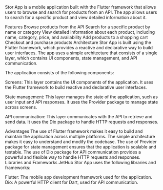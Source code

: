 Stor App is a mobile application built with the Flutter framework that allows users to browse and search for products from an API. The app allows users to search for a specific product and view detailed information about it.

Features
Browse products from the API
Search for a specific product by name or category
View detailed information about each product, including name, category, price, and availability
Add products to a shopping cart
Checkout and purchase products
Architecture
 Stor App is built using the Flutter framework, which provides a reactive and declarative way to build user interfaces. The app uses a simple architecture that consists of a single layer, which contains UI components, state management, and API communication.

The application consists of the following components:

Screens: This layer contains the UI components of the application. It uses the Flutter framework to build reactive and declarative user interfaces.

State management: This layer manages the state of the application, such as user input and API responses. It uses the Provider package to manage state across screens.

API communication: This layer communicates with the API to retrieve and send data. It uses the Dio package to handle HTTP requests and responses.

Advantages
The use of Flutter framework makes it easy to build and maintain the application across multiple platforms.
The simple architecture makes it easy to understand and modify the codebase.
The use of Provider package for state management ensures that the application is scalable and testable.
The use of Dio package for API communication provides a powerful and flexible way to handle HTTP requests and responses.
Libraries and Frameworks
JetHub Stor App uses the following libraries and frameworks:

Flutter: The mobile app development framework used for the application.
Dio: A powerful HTTP client for Dart, used for API communication.

